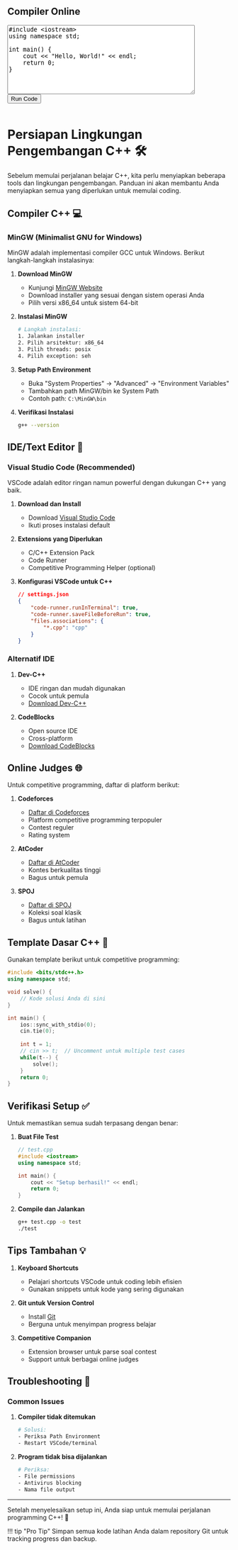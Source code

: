<h2>Compiler Online</h2>

<textarea id="codeInput" rows="10" cols="50">
#include <iostream>
using namespace std;

int main() {
    cout << "Hello, World!" << endl;
    return 0;
}
</textarea>
<br>
<button id="runButton">Run Code</button>
<pre id="output"></pre>

<script>
document.getElementById('runButton').addEventListener('click', async () => {
   console.log('click')
    const code = document.getElementById('codeInput').value;
    const response = await fetch('http://127.0.0.1:5000/compile', {
        method: 'POST',
        headers: { 'Content-Type': 'application/json' },
        body: JSON.stringify({ code })
    });
    const result = await response.json();
    document.getElementById('output').innerText = result.output || result.error;
});
</script>

# Persiapan Lingkungan Pengembangan C++ 🛠️

Sebelum memulai perjalanan belajar C++, kita perlu menyiapkan beberapa tools dan lingkungan pengembangan. Panduan ini akan membantu Anda menyiapkan semua yang diperlukan untuk memulai coding.

## Compiler C++ 💻

### MinGW (Minimalist GNU for Windows)

MinGW adalah implementasi compiler GCC untuk Windows. Berikut langkah-langkah instalasinya:

1. **Download MinGW**
   - Kunjungi [MinGW Website](https://www.mingw-w64.org/)
   - Download installer yang sesuai dengan sistem operasi Anda
   - Pilih versi x86_64 untuk sistem 64-bit

2. **Instalasi MinGW**
   ```bash
   # Langkah instalasi:
   1. Jalankan installer
   2. Pilih arsitektur: x86_64
   3. Pilih threads: posix
   4. Pilih exception: seh
   ```

3. **Setup Path Environment**
   - Buka "System Properties" → "Advanced" → "Environment Variables"
   - Tambahkan path MinGW/bin ke System Path
   - Contoh path: `C:\MinGW\bin`

4. **Verifikasi Instalasi**
   ```bash
   g++ --version
   ```

## IDE/Text Editor 📝

### Visual Studio Code (Recommended)

VSCode adalah editor ringan namun powerful dengan dukungan C++ yang baik.

1. **Download dan Install**
   - Download [Visual Studio Code](https://code.visualstudio.com/)
   - Ikuti proses instalasi default

2. **Extensions yang Diperlukan**
   - C/C++ Extension Pack
   - Code Runner
   - Competitive Programming Helper (optional)

3. **Konfigurasi VSCode untuk C++**
   ```json
   // settings.json
   {
       "code-runner.runInTerminal": true,
       "code-runner.saveFileBeforeRun": true,
       "files.associations": {
           "*.cpp": "cpp"
       }
   }
   ```

### Alternatif IDE

1. **Dev-C++**
   - IDE ringan dan mudah digunakan
   - Cocok untuk pemula
   - [Download Dev-C++](https://www.bloodshed.net/)

2. **CodeBlocks**
   - Open source IDE
   - Cross-platform
   - [Download CodeBlocks](http://www.codeblocks.org/)

## Online Judges 🌐

Untuk competitive programming, daftar di platform berikut:

1. **Codeforces**
   - [Daftar di Codeforces](https://codeforces.com/)
   - Platform competitive programming terpopuler
   - Contest reguler
   - Rating system

2. **AtCoder**
   - [Daftar di AtCoder](https://atcoder.jp/)
   - Kontes berkualitas tinggi
   - Bagus untuk pemula

3. **SPOJ**
   - [Daftar di SPOJ](https://www.spoj.com/)
   - Koleksi soal klasik
   - Bagus untuk latihan

## Template Dasar C++ 📄

Gunakan template berikut untuk competitive programming:

```cpp
#include <bits/stdc++.h>
using namespace std;

void solve() {
    // Kode solusi Anda di sini
}

int main() {
    ios::sync_with_stdio(0);
    cin.tie(0);
    
    int t = 1;
    // cin >> t;  // Uncomment untuk multiple test cases
    while(t--) {
        solve();
    }
    return 0;
}
```

## Verifikasi Setup ✅

Untuk memastikan semua sudah terpasang dengan benar:

1. **Buat File Test**
   ```cpp
   // test.cpp
   #include <iostream>
   using namespace std;
   
   int main() {
       cout << "Setup berhasil!" << endl;
       return 0;
   }
   ```

2. **Compile dan Jalankan**
   ```bash
   g++ test.cpp -o test
   ./test
   ```

## Tips Tambahan 💡

1. **Keyboard Shortcuts**
   - Pelajari shortcuts VSCode untuk coding lebih efisien
   - Gunakan snippets untuk kode yang sering digunakan

2. **Git untuk Version Control**
   - Install [Git](https://git-scm.com/)
   - Berguna untuk menyimpan progress belajar

3. **Competitive Companion**
   - Extension browser untuk parse soal contest
   - Support untuk berbagai online judges

## Troubleshooting 🔧

### Common Issues

1. **Compiler tidak ditemukan**
   ```bash
   # Solusi:
   - Periksa Path Environment
   - Restart VSCode/terminal
   ```

2. **Program tidak bisa dijalankan**
   ```bash
   # Periksa:
   - File permissions
   - Antivirus blocking
   - Nama file output
   ```

---

Setelah menyelesaikan setup ini, Anda siap untuk memulai perjalanan programming C++! 🚀

!!! tip "Pro Tip"
    Simpan semua kode latihan Anda dalam repository Git untuk tracking progress dan backup.